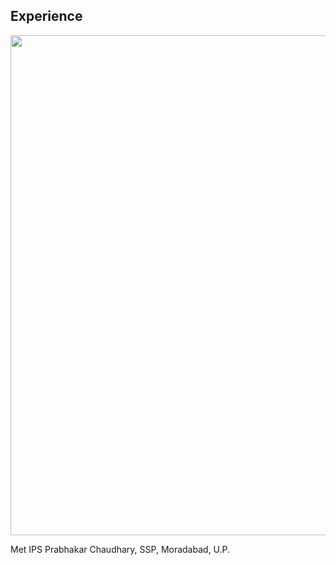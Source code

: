 ## Experience

<img src="https://github.com/ananya-agarwal/Moment_of_Proud/blob/main/1.jpg" width=800>
<br>

Met IPS Prabhakar Chaudhary, SSP, Moradabad, U.P.
